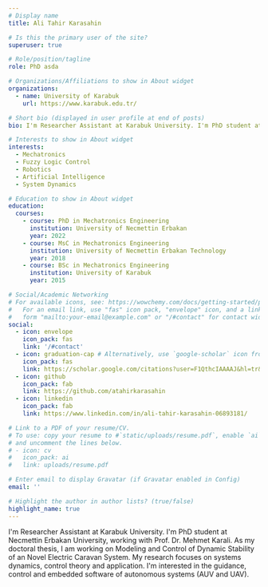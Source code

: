 ```yaml
---
# Display name
title: Ali Tahir Karasahin

# Is this the primary user of the site?
superuser: true

# Role/position/tagline
role: PhD asda

# Organizations/Affiliations to show in About widget
organizations:
  - name: University of Karabuk
    url: https://www.karabuk.edu.tr/

# Short bio (displayed in user profile at end of posts)
bio: I'm Researcher Assistant at Karabuk University. I'm PhD student at Necmettin Erbakan University, working with Prof. Dr. Mehmet Karali. As my doctoral thesis, I am working on Modeling and Control of Dynamic Stability of an Novel Electric Caravan System. My research focuses on systems dynamics, control theory and application. I'm interested in the guidance, control and embedded software of autonomous systems (AUV and UAV).

# Interests to show in About widget
interests:
  - Mechatronics
  - Fuzzy Logic Control
  - Robotics
  - Artificial Intelligence
  - System Dynamics

# Education to show in About widget
education:
  courses:
    - course: PhD in Mechatronics Engineering
      institution: University of Necmettin Erbakan
      year: 2022
    - course: MsC in Mechatronics Engineering
      institution: University of Necmettin Erbakan Technology
      year: 2018
    - course: BSc in Mechatronics Engineering
      institution: University of Karabuk
      year: 2015

# Social/Academic Networking
# For available icons, see: https://wowchemy.com/docs/getting-started/page-builder/#icons
#   For an email link, use "fas" icon pack, "envelope" icon, and a link in the
#   form "mailto:your-email@example.com" or "/#contact" for contact widget.
social:
  - icon: envelope
    icon_pack: fas
    link: '/#contact'
  - icon: graduation-cap # Alternatively, use `google-scholar` icon from `ai` icon pack
    icon_pack: fas
    link: https://scholar.google.com/citations?user=F1QthcIAAAAJ&hl=tr&oi=ao
  - icon: github
    icon_pack: fab
    link: https://github.com/atahirkarasahin
  - icon: linkedin
    icon_pack: fab
    link: https://www.linkedin.com/in/ali-tahir-karasahin-06893181/

# Link to a PDF of your resume/CV.
# To use: copy your resume to #`static/uploads/resume.pdf`, enable `ai` icons in #`params.toml`,
# and uncomment the lines below.
# - icon: cv
#   icon_pack: ai
#   link: uploads/resume.pdf

# Enter email to display Gravatar (if Gravatar enabled in Config)
email: ''

# Highlight the author in author lists? (true/false)
highlight_name: true
---
```


I'm Researcher Assistant at Karabuk University. I'm PhD student at Necmettin Erbakan University, working with Prof. Dr. Mehmet Karali. As my doctoral thesis, I am working on Modeling and Control of Dynamic Stability of an Novel Electric Caravan System. My research focuses on systems dynamics, control theory and application. I'm interested in the guidance, control and embedded software of autonomous systems (AUV and UAV).
